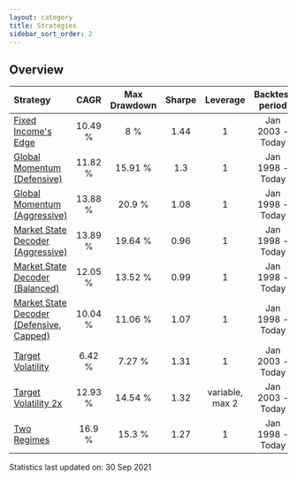 ```yaml
---
layout: category
title: Strategies
sidebar_sort_order: 2
---
```


## Overview

| Strategy | CAGR | Max Drawdown | Sharpe | Leverage | Backtest period |
| :------- | :--: | :----------: | :----: | :------: | :-------------: |
| [Fixed Income's Edge](/strategies/fixed-incomes-edge) | 10.49 % | 8 % | 1.44 | 1 | Jan 2003 - Today |
| [Global Momentum (Defensive)](/strategies/global-momentum-defensive) | 11.82 % | 15.91 % | 1.3 | 1 | Jan 1998 - Today |
| [Global Momentum (Aggressive)](/strategies/global-momentum-aggressive) | 13.88 % | 20.9 % | 1.08 | 1 | Jan 1998 - Today |
| [Market State Decoder (Aggressive)](/strategies/market-state-decoder-aggressive) | 13.89 % | 19.64 % | 0.96 | 1 | Jan 1998 - Today |
| [Market State Decoder (Balanced)](/strategies/market-state-decoder-balanced) | 12.05 % | 13.52 % | 0.99 | 1 | Jan 1998 - Today |
| [Market State Decoder (Defensive, Capped)](/strategies/market-state-decoder-defensive) | 10.04 % | 11.06 % | 1.07 | 1 | Jan 1998 - Today |
| [Target Volatility](/strategies/target-volatility) | 6.42 % | 7.27 % | 1.31 | 1 | Jan 2003 - Today |
| [Target Volatility 2x](/strategies/target-volatility-2x) | 12.93 % | 14.54 % | 1.32 | variable, max 2 | Jan 2003 - Today |
| [Two Regimes](/strategies/two-regimes) | 16.9 % | 15.3 % | 1.27 | 1 | Jan 1998 - Today |

Statistics last updated on: 30 Sep 2021
